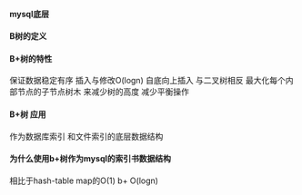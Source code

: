 #### mysql底层 



#### B树的定义


#### B+树的特性

保证数据稳定有序  插入与修改O(logn) 自底向上插入  与二叉树相反 最大化每个内部节点的子节点树木 来减少树的高度 减少平衡操作
#### B+树 应用

作为数据库索引 和文件索引的底层数据结构


#### 为什么使用b+树作为mysql的索引书数据结构

相比于hash-table map的O(1)    b+ O(logn) 




